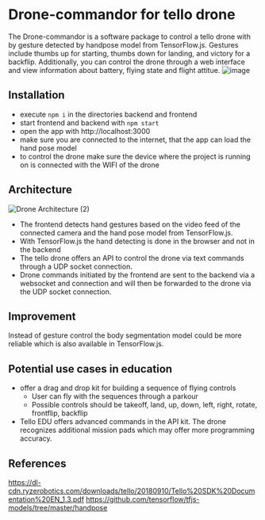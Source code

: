 # Drone-commandor for tello drone
The Drone-commandor is a software package to control a tello drone with by gesture detected by handpose model from TensorFlow.js. Gestures include thumbs up for starting, thumbs down for landing, and victory for a backflip. Additionally, you can control the drone through a web interface and view information about battery, flying state and flight attitue.
![image](https://user-images.githubusercontent.com/18613510/130768871-84f6f641-54b5-4593-b922-55e86122370a.png)


## Installation
- execute `npm i` in the directories backend and frontend
- start frontend and backend with `npm start`
- open the app with http://localhost:3000
- make sure you are connected to the internet, that the app can load the hand pose model
- to control the drone make sure the device where the project is running on is connected with the WIFI of the drone

## Architecture
![Drone Architecture (2)](https://user-images.githubusercontent.com/18613510/130760587-59282b9b-54a0-493a-8c55-3a8897760750.jpg)
- The frontend detects hand gestures based on the video feed of the connected camera and the hand pose model from TensorFlow.js.
- With TensorFlow.js the hand detecting is done in the browser and not in the backend
- The tello drone offers an API to control the drone via text commands through a UDP socket connection.
- Drone commands initiated by the frontend are sent to the backend via a websocket and connection and will then be forwarded to the drone via the UDP socket connection.


## Improvement
Instead of gesture control the body segmentation model could be more reliable which is also available in TensorFlow.js.

## Potential use cases in education
- offer a drag and drop kit for building a sequence of flying controls
  - User can fly with the sequences through a parkour
  - Possible controls should be takeoff, land, up, down, left, right, rotate, frontflip, backflip
- Tello EDU offers advanced commands in the API kit. The drone recognizes additional mission pads which may offer more programming accuracy.  


## References

https://dl-cdn.ryzerobotics.com/downloads/tello/20180910/Tello%20SDK%20Documentation%20EN_1.3.pdf
https://github.com/tensorflow/tfjs-models/tree/master/handpose



